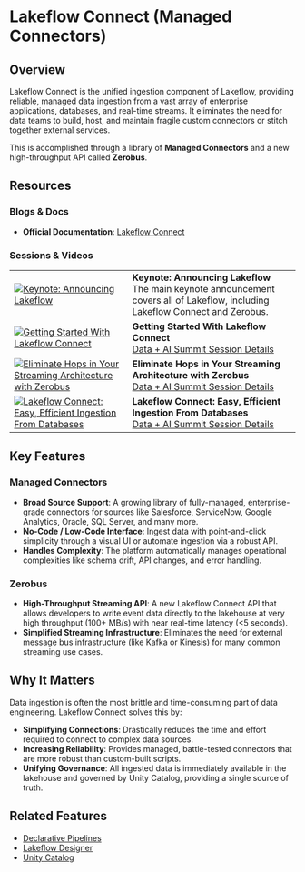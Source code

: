 # Lakeflow Connect (Managed Connectors)

## Overview
Lakeflow Connect is the unified ingestion component of Lakeflow, providing reliable, managed data ingestion from a vast array of enterprise applications, databases, and real-time streams. It eliminates the need for data teams to build, host, and maintain fragile custom connectors or stitch together external services.

This is accomplished through a library of **Managed Connectors** and a new high-throughput API called **Zerobus**.

## Resources
### Blogs & Docs
- **Official Documentation**: [Lakeflow Connect](https://docs.databricks.com/aws/en/ingestion/overview)

### Sessions & Videos
| | |
|---|---|
| [![Keynote: Announcing Lakeflow](https://img.youtube.com/vi/0pys27kA67U/0.jpg)](https://www.youtube.com/watch?v=0pys27kA67U&t=3835s) | **Keynote: Announcing Lakeflow**<br/>The main keynote announcement covers all of Lakeflow, including Lakeflow Connect and Zerobus. |
| [![Getting Started With Lakeflow Connect](https://img.youtube.com/vi/TT-O-s28mGI/0.jpg)](https://www.youtube.com/watch?v=TT-O-s28mGI&t=5s) | **Getting Started With Lakeflow Connect**<br/>[Data + AI Summit Session Details](https://www.databricks.com/dataaisummit/session/getting-started-lakeflow-connect) |
| [![Eliminate Hops in Your Streaming Architecture with Zerobus](https://img.youtube.com/vi/wrH5wWmFT94/0.jpg)](https://www.youtube.com/watch?v=wrH5wWmFT94&t=18s) | **Eliminate Hops in Your Streaming Architecture with Zerobus**<br/>[Data + AI Summit Session Details](https://www.databricks.com/dataaisummit/session/eliminate-hops-your-streaming-architecture-zerobus-part-lakeflow) |
| [![Lakeflow Connect: Easy, Efficient Ingestion From Databases](https://img.youtube.com/vi/sZ3wVoedP64/0.jpg)](https://www.youtube.com/watch?v=sZ3wVoedP64&t=2s) | **Lakeflow Connect: Easy, Efficient Ingestion From Databases**<br/>[Data + AI Summit Session Details](https://www.databricks.com/dataaisummit/session/lakeflow-connect-easy-efficient-ingestion-databases) |

## Key Features
### Managed Connectors
- **Broad Source Support**: A growing library of fully-managed, enterprise-grade connectors for sources like Salesforce, ServiceNow, Google Analytics, Oracle, SQL Server, and many more.
- **No-Code / Low-Code Interface**: Ingest data with point-and-click simplicity through a visual UI or automate ingestion via a robust API.
- **Handles Complexity**: The platform automatically manages operational complexities like schema drift, API changes, and error handling.

### Zerobus
- **High-Throughput Streaming API**: A new Lakeflow Connect API that allows developers to write event data directly to the lakehouse at very high throughput (100+ MB/s) with near real-time latency (<5 seconds).
- **Simplified Streaming Infrastructure**: Eliminates the need for external message bus infrastructure (like Kafka or Kinesis) for many common streaming use cases.

## Why It Matters
Data ingestion is often the most brittle and time-consuming part of data engineering. Lakeflow Connect solves this by:
- **Simplifying Connections**: Drastically reduces the time and effort required to connect to complex data sources.
- **Increasing Reliability**: Provides managed, battle-tested connectors that are more robust than custom-built scripts.
- **Unifying Governance**: All ingested data is immediately available in the lakehouse and governed by Unity Catalog, providing a single source of truth.

## Related Features
- [Declarative Pipelines](../declarative-pipelines/)
- [Lakeflow Designer](../lakeflow-designer/)
- [Unity Catalog](../../unity-catalog/)